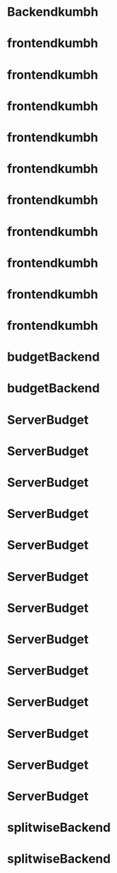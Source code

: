 # Backendkumbh
# frontendkumbh
# frontendkumbh
# frontendkumbh
# frontendkumbh
# frontendkumbh
# frontendkumbh
# frontendkumbh
# frontendkumbh
# frontendkumbh
# frontendkumbh
# budgetBackend
# budgetBackend
# ServerBudget
# ServerBudget
# ServerBudget
# ServerBudget
# ServerBudget
# ServerBudget
# ServerBudget
# ServerBudget
# ServerBudget
# ServerBudget
# ServerBudget
# ServerBudget
# ServerBudget
# splitwiseBackend
# splitwiseBackend
